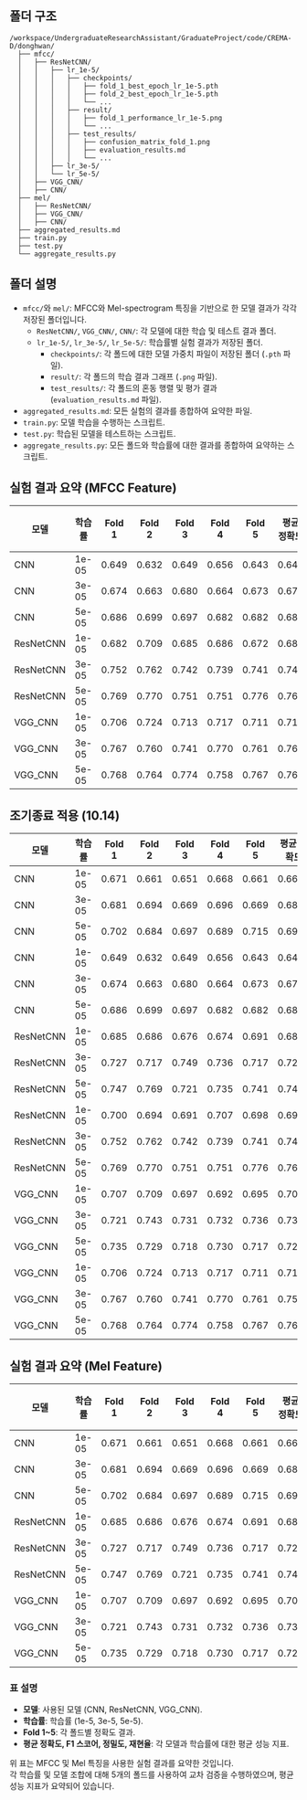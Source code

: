 ## 폴더 구조

```plaintext
/workspace/UndergraduateResearchAssistant/GraduateProject/code/CREMA-D/donghwan/
  ├── mfcc/
  │   ├── ResNetCNN/
  │   │   ├── lr_1e-5/
  │   │   │   ├── checkpoints/
  │   │   │   │   ├── fold_1_best_epoch_lr_1e-5.pth
  │   │   │   │   ├── fold_2_best_epoch_lr_1e-5.pth
  │   │   │   │   └── ...
  │   │   │   ├── result/
  │   │   │   │   ├── fold_1_performance_lr_1e-5.png
  │   │   │   │   └── ...
  │   │   │   ├── test_results/
  │   │   │   │   ├── confusion_matrix_fold_1.png
  │   │   │   │   ├── evaluation_results.md
  │   │   │   │   └── ...
  │   │   ├── lr_3e-5/
  │   │   └── lr_5e-5/
  │   ├── VGG_CNN/
  │   ├── CNN/
  ├── mel/
  │   ├── ResNetCNN/
  │   ├── VGG_CNN/
  │   ├── CNN/
  ├── aggregated_results.md
  ├── train.py
  ├── test.py
  └── aggregate_results.py
```

## 폴더 설명

- `mfcc/`와 `mel/`: MFCC와 Mel-spectrogram 특징을 기반으로 한 모델 결과가 각각 저장된 폴더입니다.
  - `ResNetCNN/`, `VGG_CNN/`, `CNN/`: 각 모델에 대한 학습 및 테스트 결과 폴더.
  - `lr_1e-5/`, `lr_3e-5/`, `lr_5e-5/`: 학습률별 실험 결과가 저장된 폴더.
    - `checkpoints/`: 각 폴드에 대한 모델 가중치 파일이 저장된 폴더 (`.pth` 파일).
    - `result/`: 각 폴드의 학습 결과 그래프 (`.png` 파일).
    - `test_results/`: 각 폴드의 혼동 행렬 및 평가 결과 (`evaluation_results.md` 파일).
- `aggregated_results.md`: 모든 실험의 결과를 종합하여 요약한 파일.
- `train.py`: 모델 학습을 수행하는 스크립트.
- `test.py`: 학습된 모델을 테스트하는 스크립트.
- `aggregate_results.py`: 모든 폴드와 학습률에 대한 결과를 종합하여 요약하는 스크립트.

## 실험 결과 요약 (MFCC Feature)

| 모델      | 학습률  | Fold 1 | Fold 2 | Fold 3 | Fold 4 | Fold 5 | 평균 정확도 | 평균 F1 스코어 | 평균 정밀도 | 평균 재현율 |
|-----------|---------|--------|--------|--------|--------|--------|-------------|---------------|-------------|-------------|
| CNN       | 1e-05   | 0.649  | 0.632  | 0.649  | 0.656  | 0.643  | 0.646       | 0.718         | 0.787       | 0.660       |
| CNN       | 3e-05   | 0.674  | 0.663  | 0.680  | 0.664  | 0.673  | 0.671       | 0.733         | 0.823       | 0.660       |
| CNN       | 5e-05   | 0.686  | 0.699  | 0.697  | 0.682  | 0.682  | 0.689       | 0.753         | 0.823       | 0.694       |
| ResNetCNN | 1e-05   | 0.682  | 0.709  | 0.685  | 0.686  | 0.672  | 0.687       | 0.748         | 0.830       | 0.682       |
| ResNetCNN | 3e-05   | 0.752  | 0.762  | 0.742  | 0.739  | 0.741  | 0.747       | 0.802         | 0.863       | 0.750       |
| ResNetCNN | 5e-05   | 0.769  | 0.770  | 0.751  | 0.751  | 0.776  | 0.763       | 0.816         | 0.868       | 0.771       |
| VGG_CNN   | 1e-05   | 0.706  | 0.724  | 0.713  | 0.717  | 0.711  | 0.714       | 0.771         | 0.849       | 0.707       |
| VGG_CNN   | 3e-05   | 0.767  | 0.760  | 0.741  | 0.770  | 0.761  | 0.760       | 0.814         | 0.866       | 0.767       |
| VGG_CNN   | 5e-05   | 0.768  | 0.764  | 0.774  | 0.758  | 0.767  | 0.766       | 0.820         | 0.866       | 0.779       |



## 조기종료 적용 (10.14)
| 모델       | 학습률  | Fold 1 | Fold 2 | Fold 3 | Fold 4 | Fold 5 | 평균 정확도 | 평균 F1 스코어 | 평균 정밀도 | 평균 재현율 |
|------------|---------|--------|--------|--------|--------|--------|-------------|----------------|-------------|-------------|
| CNN        | 1e-05   | 0.671  | 0.661  | 0.651  | 0.668  | 0.661  | 0.662       | 0.7262         | 0.8138      | 0.656       |
| CNN        | 3e-05   | 0.681  | 0.694  | 0.669  | 0.696  | 0.669  | 0.6818      | 0.7376         | 0.8446      | 0.6554      |
| CNN        | 5e-05   | 0.702  | 0.684  | 0.697  | 0.689  | 0.715  | 0.6974      | 0.7544         | 0.8462      | 0.6822      |
| CNN        | 1e-05   | 0.649  | 0.632  | 0.649  | 0.656  | 0.643  | 0.6458      | 0.718          | 0.787       | 0.6604      |
| CNN        | 3e-05   | 0.674  | 0.663  | 0.680  | 0.664  | 0.673  | 0.6708      | 0.7326         | 0.8228      | 0.6604      |
| CNN        | 5e-05   | 0.686  | 0.699  | 0.697  | 0.682  | 0.682  | 0.6892      | 0.7532         | 0.8234      | 0.694       |
| ResNetCNN  | 1e-05   | 0.685  | 0.686  | 0.676  | 0.674  | 0.691  | 0.6824      | 0.738          | 0.846       | 0.6546      |
| ResNetCNN  | 3e-05   | 0.727  | 0.717  | 0.749  | 0.736  | 0.717  | 0.7292      | 0.7834         | 0.8624      | 0.718       |
| ResNetCNN  | 5e-05   | 0.747  | 0.769  | 0.721  | 0.735  | 0.741  | 0.7426      | 0.7998         | 0.8514      | 0.7554      |
| ResNetCNN  | 1e-05   | 0.700  | 0.694  | 0.691  | 0.707  | 0.698  | 0.698       | 0.7582         | 0.837       | 0.6922      |
| ResNetCNN  | 3e-05   | 0.752  | 0.762  | 0.742  | 0.739  | 0.741  | 0.7472      | 0.8022         | 0.8628      | 0.7498      |
| ResNetCNN  | 5e-05   | 0.769  | 0.770  | 0.751  | 0.751  | 0.776  | 0.7634      | 0.8164         | 0.8684      | 0.7708      |
| VGG_CNN    | 1e-05   | 0.707  | 0.709  | 0.697  | 0.692  | 0.695  | 0.700       | 0.7562         | 0.850       | 0.681       |
| VGG_CNN    | 3e-05   | 0.721  | 0.743  | 0.731  | 0.732  | 0.736  | 0.7326      | 0.7904         | 0.8502      | 0.7388      |
| VGG_CNN    | 5e-05   | 0.735  | 0.729  | 0.718  | 0.730  | 0.717  | 0.7258      | 0.7818         | 0.856       | 0.7204      |
| VGG_CNN    | 1e-05   | 0.706  | 0.724  | 0.713  | 0.717  | 0.711  | 0.7142      | 0.7714         | 0.8492      | 0.7068      |
| VGG_CNN    | 3e-05   | 0.767  | 0.760  | 0.741  | 0.770  | 0.761  | 0.7598      | 0.8136         | 0.8662      | 0.7672      |
| VGG_CNN    | 5e-05   | 0.768  | 0.764  | 0.774  | 0.758  | 0.767  | 0.7662      | 0.82           | 0.8658      | 0.7788      |








## 실험 결과 요약 (Mel Feature)

| 모델      | 학습률  | Fold 1 | Fold 2 | Fold 3 | Fold 4 | Fold 5 | 평균 정확도 | 평균 F1 스코어 | 평균 정밀도 | 평균 재현율 |
|-----------|---------|--------|--------|--------|--------|--------|-------------|---------------|-------------|-------------|
| CNN       | 1e-05   | 0.671  | 0.661  | 0.651  | 0.668  | 0.661  | 0.662       | 0.726         | 0.814       | 0.656       |
| CNN       | 3e-05   | 0.681  | 0.694  | 0.669  | 0.696  | 0.669  | 0.682       | 0.738         | 0.845       | 0.655       |
| CNN       | 5e-05   | 0.702  | 0.684  | 0.697  | 0.689  | 0.715  | 0.698       | 0.754         | 0.846       | 0.682       |
| ResNetCNN | 1e-05   | 0.685  | 0.686  | 0.676  | 0.674  | 0.691  | 0.682       | 0.738         | 0.846       | 0.655       |
| ResNetCNN | 3e-05   | 0.727  | 0.717  | 0.749  | 0.736  | 0.717  | 0.729       | 0.783         | 0.862       | 0.718       |
| ResNetCNN | 5e-05   | 0.747  | 0.769  | 0.721  | 0.735  | 0.741  | 0.743       | 0.800         | 0.851       | 0.755       |
| VGG_CNN   | 1e-05   | 0.707  | 0.709  | 0.697  | 0.692  | 0.695  | 0.700       | 0.756         | 0.850       | 0.681       |
| VGG_CNN   | 3e-05   | 0.721  | 0.743  | 0.731  | 0.732  | 0.736  | 0.733       | 0.790         | 0.850       | 0.739       |
| VGG_CNN   | 5e-05   | 0.735  | 0.729  | 0.718  | 0.730  | 0.717  | 0.726       | 0.782         | 0.856       | 0.720       |

### 표 설명
- **모델**: 사용된 모델 (CNN, ResNetCNN, VGG_CNN).
- **학습률**: 학습률 (1e-5, 3e-5, 5e-5).
- **Fold 1~5**: 각 폴드별 정확도 결과.
- **평균 정확도, F1 스코어, 정밀도, 재현율**: 각 모델과 학습률에 대한 평균 성능 지표.

위 표는 MFCC 및 Mel 특징을 사용한 실험 결과를 요약한 것입니다.    
각 학습률 및 모델 조합에 대해 5개의 폴드를 사용하여 교차 검증을 수행하였으며, 평균 성능 지표가 요약되어 있습니다.

